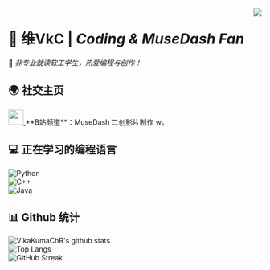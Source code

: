 <img align="right" src="https://count.getloli.com/get/@:VikaKumaChR?theme=food">

# 🎵 维VkC | *Coding & MuseDash Fan*  
🌟 *非专业就读软工学生，热爱编程与创作！*  

## 🌍 **社交主页**  
<a href="https://space.bilibili.com/387756916">
    <img height="30" width="30" src="https://upload.wikimedia.org/wikipedia/commons/e/eb/Bilibili_Logo_Icon.svg">
</a> **B站频道**：MuseDash 二创影片制作 w。  

## 💻 **正在学习的编程语言**  
![Python](https://img.shields.io/badge/Python-3776AB?style=flat&logo=python&logoColor=white)  
![C++](https://img.shields.io/badge/C++-00599C?style=flat&logo=cplusplus&logoColor=white)  
![Java](https://img.shields.io/badge/Java-007396?style=flat&logo=java&logoColor=white)  

## 📊 **Github 统计**  
![VikaKumaChR's github stats](https://github-readme-stats.vercel.app/api?username=VikaKumaChR&show_icons=true&theme=vue)  
![Top Langs](https://github-readme-stats.vercel.app/api/top-langs/?username=VikaKumaChR&layout=compact&theme=vue)  
![GitHub Streak](https://github-readme-streak-stats.herokuapp.com/?user=VikaKumaChR&theme=vue)  

